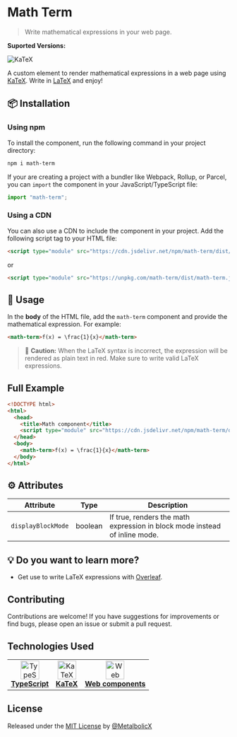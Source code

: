 # Math Term

> Write mathematical expressions in your web page.

**Suported Versions:**

![KaTeX](https://img.shields.io/badge/KaTeX->=0.16.21-blue)

A custom element to render mathematical expressions in a web page using [KaTeX](https://katex.org/). Write in [LaTeX](https://www.latex-project.org/) and enjoy!

## 📦 Installation

### Using npm
To install the component, run the following command in your project directory:

```sh
npm i math-term
```

If your are creating a project with a bundler like Webpack, Rollup, or Parcel, you can `import` the component in your JavaScript/TypeScript file:

```js
import "math-term";
```

### Using a CDN

You can also use a CDN to include the component in your project. Add the following script tag to your HTML file:

```html
<script type="module" src="https://cdn.jsdelivr.net/npm/math-term/dist/math-term.js" lang="javascript"></script>
```

or

```html
<script type="module" src="https://unpkg.com/math-term/dist/math-term.js" lang="javascript"></script>
```

## 🚀 Usage

In the **body** of the HTML file, add the `math-term` component and provide the mathematical expression. For example:

```html
<math-term>f(x) = \frac{1}{x}</math-term>
```

> 🚧 **Caution:** When the LaTeX syntax is incorrect, the expression will be rendered as plain text in red. Make sure to write valid LaTeX expressions.

## Full Example

```html
<!DOCTYPE html>
<html>
  <head>
    <title>Math component</title>
    <script type="module" src="https://cdn.jsdelivr.net/npm/math-term/dist/math-term.js"></script>
  </head>
  <body>
    <math-term>f(x) = \frac{1}{x}</math-term>
  </body>
</html>
```

## ⚙️ Attributes

|Attribute|Type|Description|
|---|---|---|
|`displayBlockMode`|boolean|If true, renders the math expression in block mode instead of inline mode.|

## 💡 Do you want to learn more?

* Get use to write LaTeX expressions with [Overleaf](https://www.overleaf.com/learn/latex/Learn_LaTeX_in_30_minutes).

## Contributing
Contributions are welcome! If you have suggestions for improvements or find bugs, please open an issue or submit a pull request.

## Technologies Used

<table style="border: none;">
  <tr>
    <td align="center">
      <a href="https://www.typescriptlang.org/" target="_blank">
        <img src="https://upload.wikimedia.org/wikipedia/commons/4/4c/Typescript_logo_2020.svg" alt="TypeScript" width="42" height="42" /><br/>
        <b>TypeScript</b><br/>
      </a>
    </td>
    <td align="center">
      <a href="https://katex.org/" target="_blank">
        <img src="https://avatars.githubusercontent.com/u/31191489?s=200&v=4" alt="KaTeX" width="42" height="42" /><br/>
        <b>KaTeX</b><br/>
      </a>
    </td>
    <td align="center">
      <a href="https://www.webcomponents.org/" target="_blank">
        <img src="https://web-components-resources.appspot.com/static/logo.svg" alt="Web component" width="42" height="42" /><br/>
        <b>Web components</b><br/>
      </a>
    </td>
  </tr>
</table>

## License

Released under the [MIT License](/LICENSE) by [@MetalbolicX](https://github.com/MetalbolicX)

